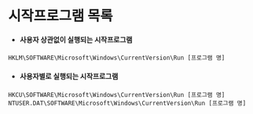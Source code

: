 시작프로그램 목록
=
+ #### 사용자 상관없이 실행되는 시작프로그램
```
HKLM\SOFTWARE\Microsoft\Windows\CurrentVersion\Run [프로그램 명]
```
+ #### 사용자별로 실행되는 시작프로그램
```
HKCU\SOFTWARE\Microsoft\Windows\CurrentVersion\Run [프로그램 명]
NTUSER.DAT\SOFTWARE\Microsoft\Windows\CurrentVersion\Run [프로그램 명]
```
